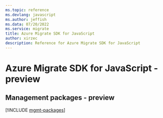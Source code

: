 ```yaml
---
ms.topic: reference
ms.devlang: javascript
ms.author: jeffish
ms.data: 07/20/2022
ms.service: migrate
title: Azure Migrate SDK for JavaScript
author: xirzec
description: Reference for Azure Migrate SDK for JavaScript
---
```

# Azure Migrate SDK for JavaScript - preview

## Management packages - preview
[!INCLUDE [mgmt-packages](migrate-mgmt-index.md)]
